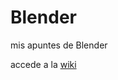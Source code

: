 # Blender
mis apuntes de Blender <br>

accede a la [wiki](https://github.com/miguemoya/blender/wiki)
